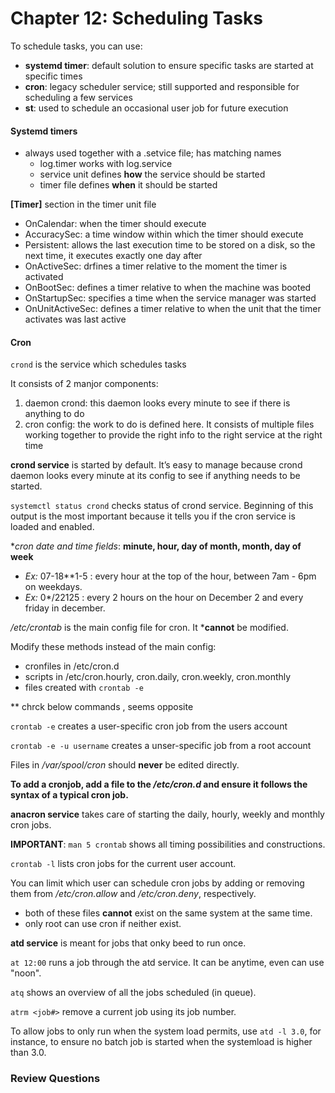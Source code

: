 # Chapter 12: Scheduling Tasks

To schedule tasks, you can use:
- **systemd timer**: default solution to ensure specific tasks are started at specific times
- **cron**: legacy scheduler service; still supported and responsible for scheduling a few services
- **st**: used to schedule an occasional user job for future execution

#### Systemd timers 

- always used together with a .setvice file; has matching names
    - log.timer works with log.service
    - service unit defines **how** the service should be started
    - timer file defines **when** it should be started

**[Timer]** section in the timer unit file
- OnCalendar: when the timer should execute
- AccuracySec: a time window within which the timer should execute
- Persistent: allows the last execution time to be stored on a disk, so the next time, it executes exactly one day after 
- OnActiveSec: drfines a timer relative to the moment the timer is activated 
- OnBootSec: defines a timer relative to when the machine was booted 
- OnStartupSec: specifies a time when the service manager was started
- OnUnitActiveSec: defines a timer relative to when the unit that the timer activates was last active 

#### Cron

`crond` is the service which schedules tasks

It consists of 2 manjor components:
1. daemon crond: this daemon looks every minute to see if there is anything to do
2. cron config: the work to do is defined here. It consists of multiple files working together to provide the right info to the right service at the right time

**crond service** is started by default. It’s easy to manage because crond daemon looks every minute at its config to see if anything needs to be started. 

`systemctl status crond` checks status of crond service. Beginning of this output is the most important because it tells you if the cron service is loaded and enabled. 

**cron date and time fields*:
**minute, hour, day of month, month, day of week**
- *Ex:* 07-18**1-5 : every hour at the top of the hour, between 7am - 6pm on weekdays. 
- *Ex:* 0*/22125 : every 2 hours on the hour on December 2 and every friday in december. 

*/etc/crontab* is the main config file for cron. It ***cannot** be modified. 

Modify these methods instead of the main config:
- cronfiles in /etc/cron.d
- scripts in /etc/cron.hourly, cron.daily, cron.weekly, cron.monthly 
- files created with `crontab -e`

** chrck below commands , seems opposite 

`crontab -e` creates a user-specific cron job from the users account

`crontab -e -u username` creates a unser-specific job from a root account

Files in */var/spool/cron* should **never** be edited directly. 

**To add a cronjob, add a file to the */etc/cron.d* and ensure it follows the syntax of a typical cron job.**

**anacron service** takes care of starting the daily, hourly, weekly and monthly cron jobs. 

**IMPORTANT**: `man 5 crontab` shows all timing possibilities and constructions. 

`crontab -l` lists cron jobs for the current user account. 

You can limit which user can schedule cron jobs by adding or removing them from */etc/cron.allow* and */etc/cron.deny*, respectively. 
- both of these files **cannot** exist on the same system at the same time. 
- only root can use cron if neither exist. 

**atd service** is meant for jobs that onky beed to run once. 

`at 12:00` runs a job through the atd service. It can be anytime, even can use "noon". 

`atq` shows an overview of all the jobs scheduled (in queue). 

`atrm <job#>` remove a current job using its job number. 

To allow jobs to only run when the system load permits, use `atd -l 3.0`, for instance, to ensure no batch job is started when the systemload is higher than 3.0. 


### Review Questions